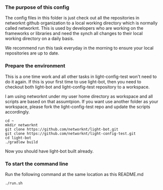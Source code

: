 ### The purpose of this config

The config files in this folder is just check out all the repositories in networknt github organization to
a local working directory which is normally called networknt. This is used by developers who are working on
the frameworks or libraries and need the synch all changes to their local working directory on a daily basis.

We recommend run this task everyday in the morning to ensure your local repositories are up to date.

### Prepare the environment

This is a one time work and all other tasks in light-config-test won't need to do it again. If this is your first
time to use light-bot, then you need to checkout both light-bot and light-config-test repository to a workspace.

I am using networknt under my user home directory as workspace and all scripts are based on that assumtpion. If
you want use another folder as your workspace, please fork the light-config-test repo and update the scripts
accordingly.

```
cd ~
mkdir networknt
git clone https://github.com/networknt/light-bot.git
git clone https://github.com/networknt/light-config-test.git
cd light-bot
./gradlew build
```

Now you should have light-bot built already.

### To start the command line

Run the following command at the same location as this README.md

```
./run.sh
```

